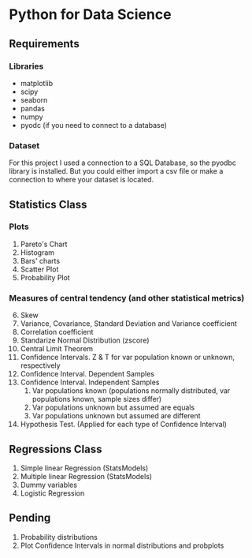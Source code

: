 # Python for Data Science

## Requirements
### Libraries
- matplotlib
- scipy
- seaborn
- pandas
- numpy
- pyodc (if you need to connect to a database)

### Dataset
For this project I used a connection to a SQL Database, so the pyodbc library is installed. But you could either import a csv file or make a connection to where your dataset is located.


## Statistics Class
### Plots
1. Pareto's Chart
2. Histogram
3. Bars' charts
4. Scatter Plot
5. Probability Plot

### Measures of central tendency (and other statistical metrics)
6. Skew
7. Variance, Covariance, Standard Deviation and Variance coefficient
8. Correlation coefficient
9. Standarize Normal Distribution (zscore)
10. Central Limit Theorem
11. Confidence Intervals. Z & T for var population known or unknown, respectively
12. Confidence Interval. Dependent Samples
13. Confidence Interval. Independent Samples
    1. Var populations known (populations normally distributed, var populations known, sample sizes differ)
    2. Var populations unknown but assumed are equals
    3. Var populations unknown but assumed are different
14. Hypothesis Test. (Applied for each type of Confidence Interval)

## Regressions Class
1. Simple linear Regression (StatsModels)
2. Multiple linear Regression (StatsModels)
3. Dummy variables
4. Logistic Regression

## Pending
1. Probability distributions
2. Plot Confidence Intervals in normal distributions and probplots